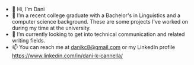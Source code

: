 - 👋 Hi, I’m Dani
- 👀 I’m a recent college graduate with a Bachelor's in Linguistics and a computer science background. These are some projects I've worked on during my time at the university.
- 🌱 I’m currently looking to get into technical communication and related writing fields.
- 📫 You can reach me at danikc8@gmail.com or my LinkedIn profile https://www.linkedin.com/in/dani-k-cannella/

<!---
Danikc8/Danikc8 is a ✨ special ✨ repository because its `README.md` (this file) appears on your GitHub profile.
You can click the Preview link to take a look at your changes.
--->
